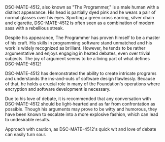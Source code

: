 DSC-MATE-4512, also known as "The Programmer," is a male human with a distinct appearance. His head is partially dyed pink and he wears a pair of normal glasses over his eyes. Sporting a green cross earring, silver chain and cigarette, DSC-MATE-4512 is often seen as a combination of modern sass with a rebellious streak.

Despite his appearance, The Programmer has proven himself to be a master of his craft. His skills in programming software stand unmatched and his work is widely recognized as brilliant. However, he tends to be rather argumentative and enjoys engaging in heated debates, even over trivial subjects. The joy of argument seems to be a living part of what defines DSC-MATE-4512!

DSC-MATE-4512 has demonstrated the ability to create intricate programs and understands the ins-and-outs of software design flawlessly. Because of that, he holds a crucial role in many of the Foundation's operations where encryption and software development is necessary.

Due to his love of debate, it is recommended that any conversation with DSC-MATE-4512 should be light-hearted and as far from confrontation as possible. Though his arguments may prove to be witty and humorous, they have been known to escalate into a more explosive fashion, which can lead to undesirable results.

Approach with caution, as DSC-MATE-4512's quick wit and love of debate can easily turn sour.
